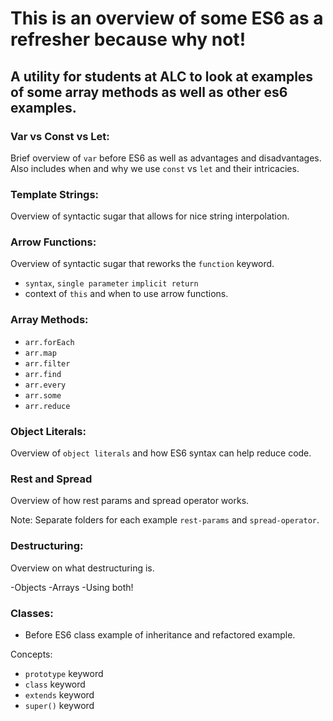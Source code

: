# This is an overview of some ES6 as a refresher because why not!

## A utility for students at ALC to look at examples of some array methods as well as other es6 examples.

### Var vs Const vs Let:

Brief overview of `var` before ES6 as well as advantages and disadvantages. Also includes when and why we use `const` vs `let` and their intricacies.

### Template Strings:

Overview of syntactic sugar that allows for nice string interpolation.

### Arrow Functions:

Overview of syntactic sugar that reworks the `function` keyword.

- `syntax`, `single parameter` `implicit return`
- context of `this` and when to use arrow functions.

### Array Methods:
- `arr.forEach`
- `arr.map`
- `arr.filter`
- `arr.find`
- `arr.every`
- `arr.some`
- `arr.reduce`

### Object Literals:

Overview of `object literals` and how ES6 syntax can help reduce code.

### Rest and Spread

Overview of how rest params and spread operator works.

Note: Separate folders for each example `rest-params` and `spread-operator`.

### Destructuring:

Overview on what destructuring is.

-Objects
-Arrays
-Using both!

### Classes:

- Before ES6 class example of inheritance and refactored example.

Concepts:
- `prototype` keyword
- `class` keyword
- `extends` keyword
- `super()` keyword

